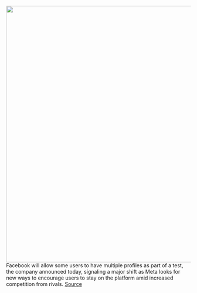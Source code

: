 <img src='https://cdn.vox-cdn.com/thumbor/TIn6pfcMQHX2qq7vU1NkumFwx8Q=/0x0:2040x1360/1200x800/filters:focal(857x517:1183x843)/cdn.vox-cdn.com/uploads/chorus_image/image/71118998/acastro_180828_1777_facebook_0001.0.0.jpg' width='700px' /><br/>
Facebook will allow some users to have multiple profiles as part of a test, the company announced today, signaling a major shift as Meta looks for new ways to encourage users to stay on the platform amid increased competition from rivals.
<a href='https://www.theverge.com/2022/7/14/23219030/facebook-multiple-profiles-meta-active-users'> Source <a/>